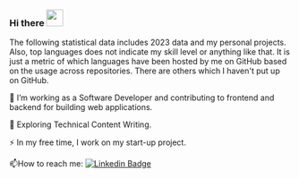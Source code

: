 ### Hi there <img src="https://media.giphy.com/media/hvRJCLFzcasrR4ia7z/giphy.gif" width="30px"/>

The following statistical data includes 2023 data and my personal projects.  
Also, top languages does not indicate my skill level or anything like that. It is just a metric of which languages have been hosted by me on GitHub based on the usage across repositories. There are others which I haven't put up on GitHub.

:telescope: I’m working as a Software Developer and contributing to frontend and backend for building web applications.

:seedling: Exploring Technical Content Writing.

:zap: In my free time, I work on my start-up project.

:mailbox:How to reach me: [![Linkedin Badge](https://img.shields.io/badge/-ozkanardil-blue?style=flat&logo=Linkedin&logoColor=white)]([your-linkedin-url](https://www.linkedin.com/in/ozkanardil/))

<img src="https://komarev.com/ghpvc/?username=ozkanardil&style=flat-square&color=blue" alt=""/>
<!--START_SECTION:waka-->
<!--END_SECTION:waka-->

<!--
**ozkanardil/ozkanardil** is a ✨ _special_ ✨ repository because its `README.md` (this file) appears on your GitHub profile.

Here are some ideas to get you started:

- 🔭 I’m currently working on ...
- 🌱 I’m currently learning ...
- 👯 I’m looking to collaborate on ...
- 🤔 I’m looking for help with ...
- 💬 Ask me about ...
- 📫 How to reach me: ...
- 😄 Pronouns: ...
- ⚡ Fun fact: ...
-->
